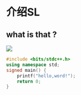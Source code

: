 # 介绍SL
## what is that ?
![](https://cdn.luogu.com.cn/upload/usericon/514850.png)
```cpp
#include <bits/stdc++.h>
using namespace std;
signed main() {
    printf("hello,word!");
    return 0;
}
```